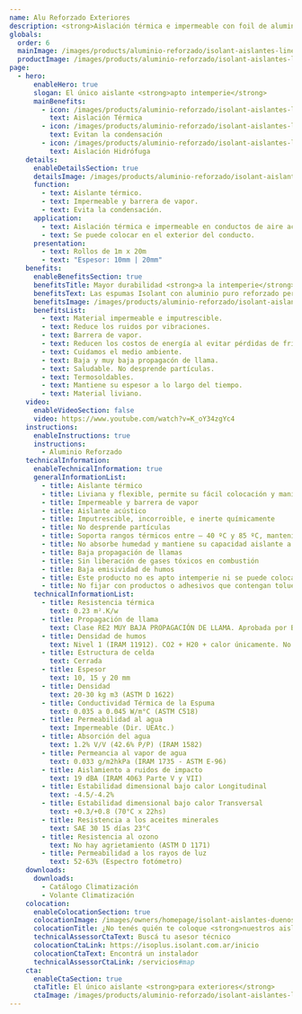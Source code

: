 ```yaml
---
name: Alu Reforzado Exteriores
description: <strong>Aislación térmica e impermeable con foil de aluminio reforzado para conductos de aire acondicionado y tanques externos.</strong><br /><br />Espuma Isolant con foil de aluminio puro reforzado para exteriores.
globals:
  order: 6
  mainImage: /images/products/aluminio-reforzado/isolant-aislantes-linea-climatizacion-aluminio-reforzado-imagen-principal.jpg
  productImage: /images/products/aluminio-reforzado/isolant-aislantes-linea-climatizacion-aluminio-reforzado-producto-rollo.png
page:
  - hero:
      enableHero: true
      slogan: El único aislante <strong>apto intemperie</strong>
      mainBenefits:
        - icon: /images/products/aluminio-reforzado/isolant-aislantes-linea-climatizacion-aluminio-reforzado-beneficio-1.svg
          text: Aislación Térmica
        - icon: /images/products/aluminio-reforzado/isolant-aislantes-linea-climatizacion-aluminio-reforzado-beneficio-2.svg
          text: Evitan la condensación
        - icon: /images/products/aluminio-reforzado/isolant-aislantes-linea-climatizacion-aluminio-reforzado-beneficio-3.svg
          text: Aislación Hidrófuga
    details:
      enableDetailsSection: true
      detailsImage: /images/products/aluminio-reforzado/isolant-aislantes-linea-climatizacion-aluminio-reforzado-imagen-detalle-producto.jpg
      function:
        - text: Aislante térmico.
        - text: Impermeable y barrera de vapor.
        - text: Evita la condensación.
      application:
        - text: Aislación térmica e impermeable en conductos de aire acondicionado.
        - text: Se puede colocar en el exterior del conducto.
      presentation:
        - text: Rollos de 1m x 20m
        - text: "Espesor: 10mm | 20mm"
    benefits:
      enableBenefitsSection: true
      benefitsTitle: Mayor durabilidad <strong>a la intemperie</strong>
      benefitsText: Las espumas Isolant con aluminio puro reforzado permiten ser colocadas a la intemperie dado la resistencia mecánica del refuerzo en el aluminio. Evita la rotura por impactos permitiendo mayor durabilidad a la intemperie y evita la doble cobertura de chapa de los conductos. Generalmente se utiliza para la salida y entrada de los conductos a los equipos enfriadores o de ventilación.
      benefitsImage: /images/products/aluminio-reforzado/isolant-aislantes-linea-climatizacion-aluminio-reforzado-beneficio-exclusivo.jpg
      benefitsList:
        - text: Material impermeable e imputrescible.
        - text: Reduce los ruidos por vibraciones.
        - text: Barrera de vapor.
        - text: Reducen los costos de energía al evitar pérdidas de frío o calor.
        - text: Cuidamos el medio ambiente.
        - text: Baja y muy baja propagacón de llama.
        - text: Saludable. No desprende partículas.
        - text: Termosoldables.
        - text: Mantiene su espesor a lo largo del tiempo.
        - text: Material liviano.
    video:
      enableVideoSection: false
      video: https://www.youtube.com/watch?v=K_oY34zgYc4
    instructions:
      enableInstructions: true
      instructions:
        - Aluminio Reforzado
    technicalInformation:
      enableTechnicalInformation: true
      generalInformationList:
        - title: Aislante térmico
        - title: Liviana y flexible, permite su fácil colocación y manipuleo
        - title: Impermeable y barrera de vapor
        - title: Aislante acústico
        - title: Imputrescible, incorroible, e inerte químicamente
        - title: No desprende partículas
        - title: Soporta rangos térmicos entre – 40 ºC y 85 ºC, manteniendo su forma y espesor
        - title: No absorbe humedad y mantiene su capacidad aislante a lo largo de su vida útil
        - title: Baja propagación de llamas
        - title: Sin liberación de gases tóxicos en combustión
        - title: Baja emisividad de humos
        - title: Este producto no es apto intemperie ni se puede colocar sin un cielorraso que lo proteja de la reflexión indirecta de los rayos UV
        - title: No fijar con productos o adhesivos que contengan tolueno
      technicalInformationList:
        - title: Resistencia térmica
          text: 0.23 m².K/w
        - title: Propagación de llama
          text: Clase RE2 MUY BAJA PROPAGACIÓN DE LLAMA. Aprobada por Bomberos Argentina.
        - title: Densidad de humos
          text: Nivel 1 (IRAM 11912). CO2 + H20 + calor únicamente. No desprende gases envenenantes.
        - title: Estructura de celda
          text: Cerrada
        - title: Espesor
          text: 10, 15 y 20 mm
        - title: Densidad
          text: 20-30 kg m3 (ASTM D 1622)
        - title: Conductividad Térmica de la Espuma
          text: 0.035 a 0.045 W/m°C (ASTM C518)
        - title: Permeabilidad al agua
          text: Impermeable (Dir. UEAtc.)
        - title: Absorción del agua
          text: 1.2% V/V (42.6% P/P) (IRAM 1582)
        - title: Permeancia al vapor de agua
          text: 0.033 g/m2hkPa (IRAM 1735 - ASTM E-96)
        - title: Aislamiento a ruidos de impacto
          text: 19 dBA (IRAM 4063 Parte V y VII)
        - title: Estabilidad dimensional bajo calor Longitudinal
          text: -4.5/-4.2%
        - title: Estabilidad dimensional bajo calor Transversal
          text: +0.3/+0.8 (70°C x 22hs)
        - title: Resistencia a los aceites minerales
          text: SAE 30 15 días 23°C
        - title: Resistencia al ozono
          text: No hay agrietamiento (ASTM D 1171)
        - title: Permeabilidad a los rayos de luz
          text: 52-63% (Espectro fotómetro)
    downloads:
      downloads:
        - Catálogo Climatización
        - Volante Climatización
    colocation:
      enableColocationSection: true
      colocationImage: /images/owners/homepage/isolant-aislantes-duenos-e-inquilinos-isoplus-colocation.jpg
      colocationTitle: ¿No tenés quién te coloque <strong>nuestros aislantes?</strong>
      technicalAssessorCtaText: Buscá tu asesor técnico
      colocationCtaLink: https://isoplus.isolant.com.ar/inicio
      colocationCtaText: Encontrá un instalador
      technicalAssessorCtaLink: /servicios#map
    cta:
      enableCtaSection: true
      ctaTitle: El único aislante <strong>para exteriores</strong>
      ctaImage: /images/products/aluminio-reforzado/isolant-aislantes-linea-climatizacion-aluminio-reforzado-cta.jpg
---
```

